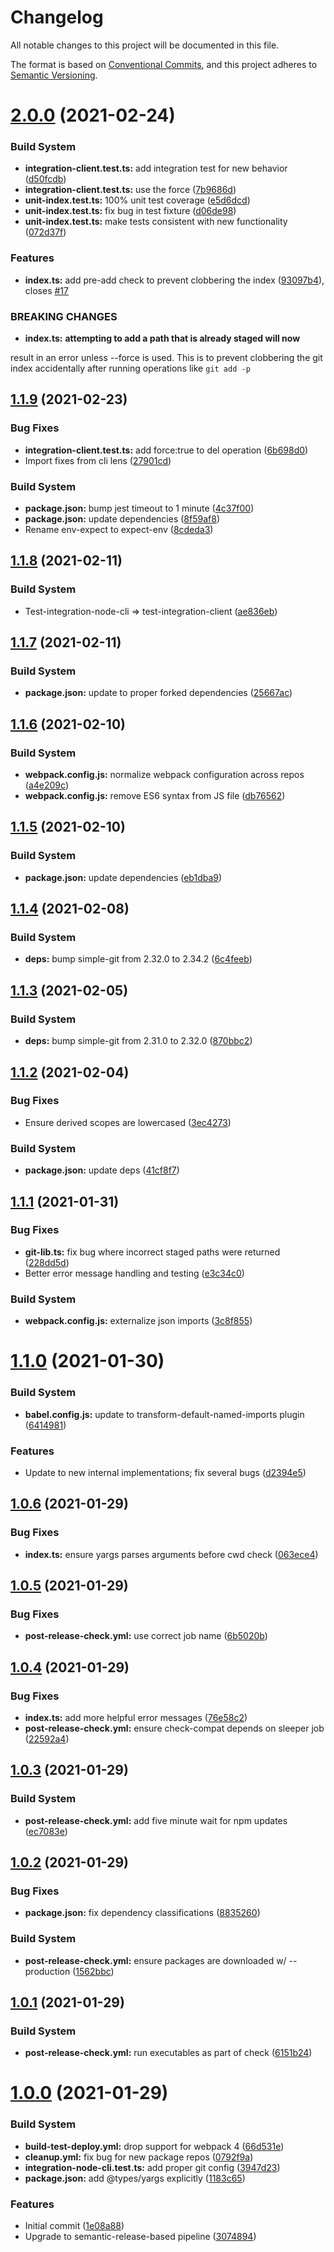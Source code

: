 # Changelog

All notable changes to this project will be documented in this file.

The format is based on [Conventional Commits][51], and this project adheres to
[Semantic Versioning][52].

# [2.0.0][53] (2021-02-24)

### Build System

- **integration-client.test.ts:** add integration test for new behavior
  ([d50fcdb][54])
- **integration-client.test.ts:** use the force ([7b9686d][55])
- **unit-index.test.ts:** 100% unit test coverage ([e5d6dcd][56])
- **unit-index.test.ts:** fix bug in test fixture ([d06de98][57])
- **unit-index.test.ts:** make tests consistent with new functionality
  ([072d37f][58])

### Features

- **index.ts:** add pre-add check to prevent clobbering the index
  ([93097b4][59]), closes [#17][60]

### BREAKING CHANGES

- **index.ts:** **attempting to add a path that is already staged will now**

result in an error unless --force is used. This is to prevent clobbering the git
index accidentally after running operations like `git add -p`

## [1.1.9][1] (2021-02-23)

### Bug Fixes

- **integration-client.test.ts:** add force:true to del operation ([6b698d0][2])
- Import fixes from cli lens ([27901cd][3])

### Build System

- **package.json:** bump jest timeout to 1 minute ([4c37f00][4])
- **package.json:** update dependencies ([8f59af8][5])
- Rename env-expect to expect-env ([8cdeda3][6])

## [1.1.8][7] (2021-02-11)

### Build System

- Test-integration-node-cli => test-integration-client ([ae836eb][8])

## [1.1.7][9] (2021-02-11)

### Build System

- **package.json:** update to proper forked dependencies ([25667ac][10])

## [1.1.6][11] (2021-02-10)

### Build System

- **webpack.config.js:** normalize webpack configuration across repos
  ([a4e209c][12])
- **webpack.config.js:** remove ES6 syntax from JS file ([db76562][13])

## [1.1.5][14] (2021-02-10)

### Build System

- **package.json:** update dependencies ([eb1dba9][15])

## [1.1.4][16] (2021-02-08)

### Build System

- **deps:** bump simple-git from 2.32.0 to 2.34.2 ([6c4feeb][17])

## [1.1.3][18] (2021-02-05)

### Build System

- **deps:** bump simple-git from 2.31.0 to 2.32.0 ([870bbc2][19])

## [1.1.2][20] (2021-02-04)

### Bug Fixes

- Ensure derived scopes are lowercased ([3ec4273][21])

### Build System

- **package.json:** update deps ([41cf8f7][22])

## [1.1.1][23] (2021-01-31)

### Bug Fixes

- **git-lib.ts:** fix bug where incorrect staged paths were returned
  ([228dd5d][24])
- Better error message handling and testing ([e3c34c0][25])

### Build System

- **webpack.config.js:** externalize json imports ([3c8f855][26])

# [1.1.0][27] (2021-01-30)

### Build System

- **babel.config.js:** update to transform-default-named-imports plugin
  ([6414981][28])

### Features

- Update to new internal implementations; fix several bugs ([d2394e5][29])

## [1.0.6][30] (2021-01-29)

### Bug Fixes

- **index.ts:** ensure yargs parses arguments before cwd check ([063ece4][31])

## [1.0.5][32] (2021-01-29)

### Bug Fixes

- **post-release-check.yml:** use correct job name ([6b5020b][33])

## [1.0.4][34] (2021-01-29)

### Bug Fixes

- **index.ts:** add more helpful error messages ([76e58c2][35])
- **post-release-check.yml:** ensure check-compat depends on sleeper job
  ([22592a4][36])

## [1.0.3][37] (2021-01-29)

### Build System

- **post-release-check.yml:** add five minute wait for npm updates
  ([ec7083e][38])

## [1.0.2][39] (2021-01-29)

### Bug Fixes

- **package.json:** fix dependency classifications ([8835260][40])

### Build System

- **post-release-check.yml:** ensure packages are downloaded w/ --production
  ([1562bbc][41])

## [1.0.1][42] (2021-01-29)

### Build System

- **post-release-check.yml:** run executables as part of check ([6151b24][43])

# [1.0.0][44] (2021-01-29)

### Build System

- **build-test-deploy.yml:** drop support for webpack 4 ([66d531e][45])
- **cleanup.yml:** fix bug for new package repos ([0792f9a][46])
- **integration-node-cli.test.ts:** add proper git config ([3947d23][47])
- **package.json:** add @types/yargs explicitly ([1183c65][48])

### Features

- Initial commit ([1e08a88][49])
- Upgrade to semantic-release-based pipeline ([3074894][50])

[1]: https://github.com/Xunnamius/git-add-then-commit/compare/v1.1.8...v1.1.9
[2]:
  https://github.com/Xunnamius/git-add-then-commit/commit/6b698d02e6eaf71d3d3f61935763da0d97ebb065
[3]:
  https://github.com/Xunnamius/git-add-then-commit/commit/27901cdb658a7077638445c7a35bb29aec7d5f0a
[4]:
  https://github.com/Xunnamius/git-add-then-commit/commit/4c37f00927add15ee8c41f7342639bc84bf09bd0
[5]:
  https://github.com/Xunnamius/git-add-then-commit/commit/8f59af828f4fdbcdf7e53bab479631fdbfbd123b
[6]:
  https://github.com/Xunnamius/git-add-then-commit/commit/8cdeda3d460c41701895fc733b01382d77453d12
[7]: https://github.com/Xunnamius/git-add-then-commit/compare/v1.1.7...v1.1.8
[8]:
  https://github.com/Xunnamius/git-add-then-commit/commit/ae836eb4ab2b88700e0f22deb880049d779e79f4
[9]: https://github.com/Xunnamius/git-add-then-commit/compare/v1.1.6...v1.1.7
[10]:
  https://github.com/Xunnamius/git-add-then-commit/commit/25667ac53116bddcfd22ca9befef34078148a9f6
[11]: https://github.com/Xunnamius/git-add-then-commit/compare/v1.1.5...v1.1.6
[12]:
  https://github.com/Xunnamius/git-add-then-commit/commit/a4e209c1093b0eb07bbe82e7d3088fe74d55ff86
[13]:
  https://github.com/Xunnamius/git-add-then-commit/commit/db76562fac7f5db3dede61ffc223952bc8110f5f
[14]: https://github.com/Xunnamius/git-add-then-commit/compare/v1.1.4...v1.1.5
[15]:
  https://github.com/Xunnamius/git-add-then-commit/commit/eb1dba93a66257fa06956d1f754d67f07a7267e3
[16]: https://github.com/Xunnamius/git-add-then-commit/compare/v1.1.3...v1.1.4
[17]:
  https://github.com/Xunnamius/git-add-then-commit/commit/6c4feeb715371890e3ef6b6f16c912c025470290
[18]: https://github.com/Xunnamius/git-add-then-commit/compare/v1.1.2...v1.1.3
[19]:
  https://github.com/Xunnamius/git-add-then-commit/commit/870bbc20d74901bacba2b381e03357f5c1237ddf
[20]: https://github.com/Xunnamius/git-add-then-commit/compare/v1.1.1...v1.1.2
[21]:
  https://github.com/Xunnamius/git-add-then-commit/commit/3ec4273115289ab48b38b35a214d0e23b507a13e
[22]:
  https://github.com/Xunnamius/git-add-then-commit/commit/41cf8f7ec2bee7be9bdfa9d483678600daf2a27d
[23]: https://github.com/Xunnamius/git-add-then-commit/compare/v1.1.0...v1.1.1
[24]:
  https://github.com/Xunnamius/git-add-then-commit/commit/228dd5dac079866cfae39baa1581c918bf29cfb1
[25]:
  https://github.com/Xunnamius/git-add-then-commit/commit/e3c34c05143a7fae1f1fd9d3f509b002f35b5886
[26]:
  https://github.com/Xunnamius/git-add-then-commit/commit/3c8f8558c445e1ebbb5c9ca36cb83fc74df46895
[27]: https://github.com/Xunnamius/git-add-then-commit/compare/v1.0.6...v1.1.0
[28]:
  https://github.com/Xunnamius/git-add-then-commit/commit/6414981f96d88bee2230725a3e6a0c98dd84da77
[29]:
  https://github.com/Xunnamius/git-add-then-commit/commit/d2394e515ab103d82f02cabb7e472ce42fcd299c
[30]: https://github.com/Xunnamius/git-add-then-commit/compare/v1.0.5...v1.0.6
[31]:
  https://github.com/Xunnamius/git-add-then-commit/commit/063ece4205774b2b5a768cf34223dbd8ead72701
[32]: https://github.com/Xunnamius/git-add-then-commit/compare/v1.0.4...v1.0.5
[33]:
  https://github.com/Xunnamius/git-add-then-commit/commit/6b5020b7607758fce2f916bba2de5f5f05e416aa
[34]: https://github.com/Xunnamius/git-add-then-commit/compare/v1.0.3...v1.0.4
[35]:
  https://github.com/Xunnamius/git-add-then-commit/commit/76e58c25acd362cedb3d7742dbdd248c6026c952
[36]:
  https://github.com/Xunnamius/git-add-then-commit/commit/22592a4742648394dc15e28d8767b376a9bbacba
[37]: https://github.com/Xunnamius/git-add-then-commit/compare/v1.0.2...v1.0.3
[38]:
  https://github.com/Xunnamius/git-add-then-commit/commit/ec7083eab998634a7d85da2d669e332ceaa0c0c2
[39]: https://github.com/Xunnamius/git-add-then-commit/compare/v1.0.1...v1.0.2
[40]:
  https://github.com/Xunnamius/git-add-then-commit/commit/88352606b5b11b50da45b91eb521abbe0619d6ba
[41]:
  https://github.com/Xunnamius/git-add-then-commit/commit/1562bbc9cf6d921907128ea61988d3a19b1d853f
[42]: https://github.com/Xunnamius/git-add-then-commit/compare/v1.0.0...v1.0.1
[43]:
  https://github.com/Xunnamius/git-add-then-commit/commit/6151b2452394e6c8bd9dee9c0c53706edeb6ce77
[44]:
  https://github.com/Xunnamius/git-add-then-commit/compare/1e08a889343fac542b4196a2d0b77fc7feb26a50...v1.0.0
[45]:
  https://github.com/Xunnamius/git-add-then-commit/commit/66d531e72db3cc2978fef77d643bd9c000101728
[46]:
  https://github.com/Xunnamius/git-add-then-commit/commit/0792f9a4e62cf816840fc67a53848bdc8e97a9c3
[47]:
  https://github.com/Xunnamius/git-add-then-commit/commit/3947d237b2562b8a78b06a98bc6e6d417356dc20
[48]:
  https://github.com/Xunnamius/git-add-then-commit/commit/1183c65a74fed20b2a7e71cbbd5f8577f7ec8b27
[49]:
  https://github.com/Xunnamius/git-add-then-commit/commit/1e08a889343fac542b4196a2d0b77fc7feb26a50
[50]:
  https://github.com/Xunnamius/git-add-then-commit/commit/307489496f94132a1d074374e6dc4d1bc57b0df6
[51]: https://conventionalcommits.org
[52]: https://semver.org
[53]: https://github.com/Xunnamius/git-add-then-commit/compare/v1.1.9...v2.0.0
[54]:
  https://github.com/Xunnamius/git-add-then-commit/commit/d50fcdbddf6cefba9b3b1bd488065aa1dbcf48ff
[55]:
  https://github.com/Xunnamius/git-add-then-commit/commit/7b9686df8fe732d007b02497071a5b5c3fb057dd
[56]:
  https://github.com/Xunnamius/git-add-then-commit/commit/e5d6dcdf56869382db0cabd9fd00abb841e0cc0c
[57]:
  https://github.com/Xunnamius/git-add-then-commit/commit/d06de989ac44343a27c5b5e4a8cdf39be16ee96b
[58]:
  https://github.com/Xunnamius/git-add-then-commit/commit/072d37f832b751c4a13a90dc2ba9117a2c51e242
[59]:
  https://github.com/Xunnamius/git-add-then-commit/commit/93097b45f02ad3112b891a8a8d6b06327d31e4a3
[60]: https://github.com/Xunnamius/git-add-then-commit/issues/17
